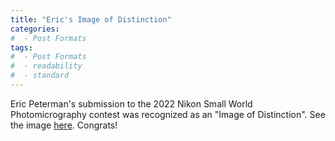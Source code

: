 ```yaml
---
title: "Eric's Image of Distinction"
categories:
#  - Post Formats
tags:
#  - Post Formats
#  - readability
#  - standard
---
```

Eric Peterman's submission to the 2022 Nikon Small World Photomicrography contest was recognized as an "Image of Distinction". See the image [here](https://www.nikonsmallworld.com/galleries/2022-photomicrography-competition/nerve-network-within-the-skin-of-zebrafish). Congrats!
